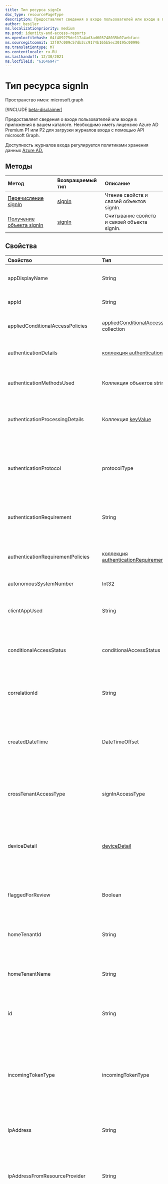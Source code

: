 ```yaml
---
title: Тип ресурса signIn
doc_type: resourcePageType
description: Предоставляет сведения о входе пользователей или входе в приложения в вашем каталоге.
author: besiler
ms.localizationpriority: medium
ms.prod: identity-and-access-reports
ms.openlocfilehash: 04f489275de117a4ad3ad603748035b07aebfacc
ms.sourcegitcommit: 12f07c009c57db3cc9174b165b5ec30195c00996
ms.translationtype: MT
ms.contentlocale: ru-RU
ms.lasthandoff: 12/30/2021
ms.locfileid: "61646947"
---
```

# <a name="signin-resource-type"></a>Тип ресурса signIn

Пространство имен: microsoft.graph

[!INCLUDE [beta-disclaimer](../../includes/beta-disclaimer.md)]

Предоставляет сведения о входе пользователей или входе в приложения в вашем каталоге. Необходимо иметь лицензию Azure AD Premium P1 или P2 для загрузки журналов входа с помощью API microsoft Graph.

Доступность журналов входа регулируется политиками хранения данных [Azure AD.](/azure/active-directory/reports-monitoring/reference-reports-data-retention#how-long-does-azure-ad-store-the-data)

## <a name="methods"></a>Методы

| Метод           | Возвращаемый тип    |Описание|
|:---------------|:--------|:----------|
|[Перечисление signIn](../api/signin-list.md) | [signIn](signin.md) |Чтение свойств и связей объектов signIn.|
|[Получение объекта signIn](../api/signin-get.md) | [signIn](signin.md) |Считывание свойств и связей объекта signIn.|

## <a name="properties"></a>Свойства
| Свойство     | Тип   |Описание|
|:---------------|:--------|:----------|
|appDisplayName|String|Имя приложения, отображаемая на портале Azure. Поддерживает `$filter` `eq` (и `startsWith` только операторов).|
|appId|String|Идентификатор приложения в Azure Active Directory. Поддерживает `$filter` `eq` (только оператор).|
|appliedConditionalAccessPolicies|[appliedConditionalAccessPolicy](appliedconditionalaccesspolicy.md) collection|Список политик условного доступа, которые вызываются соответствующей активностью регистрации.|
|authenticationDetails|[коллекция authenticationDetail](authenticationdetail.md)|Результат попытки проверки подлинности и дополнительные сведения о методе проверки подлинности.|
|authenticationMethodsUsed|Коллекция объектов string|Используемые методы проверки подлинности. Возможные значения: `SMS` , , , , , , или `Authenticator App` `App Verification code` `Password` `FIDO` `PTA` `PHS` .|
|authenticationProcessingDetails|Коллекция [keyValue](keyvalue.md)|Дополнительные сведения об обработке проверки подлинности, например имя агента в случае PTA/PHS или имени Server/farm в случае федератированной проверки подлинности.|
|authenticationProtocol|protocolType|Перечисляет тип протокола или тип гранта, используемый в проверке подлинности. Возможные значения: `none`, `oAuth2`, `ropc`, `wsFederation`, `saml20`, `deviceCode`, `unknownFutureValue`. Для проверки подлинности, которые используют протоколы, не указанные в списке, тип протокола указан как `none` . |
|authenticationRequirement | String | Это имеет наивысший уровень проверки подлинности, необходимой для успешной регистрации при входе. Поддерживает `$filter` `eq` (и `startsWith` только операторов).|
|authenticationRequirementPolicies|[коллекция authenticationRequirementPolicy](../resources/authenticationrequirementpolicy.md)|Источники требования к проверке подлинности, такие как условный доступ, MFA для каждого пользователя, защита удостоверений и по умолчанию безопасности.|
|autonomousSystemNumber|Int32|Автономный номер системы (ASN) сети, используемой субъектом.|
|clientAppUsed|String|Устаревший клиент, используемый для действий по входу. Например: `Browser` `Exchange Active Sync` , `Modern clients` , , , `IMAP` , , `MAPI` или `SMTP` `POP` . Поддерживает `$filter` `eq` (только оператор). |
|conditionalAccessStatus|conditionalAccessStatus| Состояние срабатывуемой политики условного доступа. Возможные значения: `success` `failure` , , или `notApplied` `unknownFutureValue` . Поддерживает `$filter` `eq` (только оператор).|
|correlationId|String|Идентификатор, который отправляется от клиента при входе. Это используется для устранения неполадок соответствующей активности регистрации при вызове поддержки. Поддерживает `$filter` `eq` (только оператор).|
|createdDateTime|DateTimeOffset|Дата и время начала регистрации. Тип Timestamp всегда представлен в формате времени UTC. Например, значение полуночи 1 января 2014 г. в формате UTC: `2014-01-01T00:00:00Z`. Поддерживает `$orderby` и `$filter` `eq` `le` (и только `ge` операторов).|
|crossTenantAccessType|signInAccessType|Описывает тип меж клиента, используемый субъектом для доступа к ресурсу. Возможные значения: `none`, `b2bCollaboration`, `b2bDirectConnect`, `microsoftSupport`, `serviceProvider`, `unknownFutureValue`. Если вход не пересекал границы клиента, значение `none` .|
|deviceDetail|[deviceDetail](devicedetail.md)|Сведения об устройстве, откуда произошла входная информация. Включает такие сведения, как deviceId, OS и браузер. Поддерживает `$filter` `eq` (и `startsWith` только операторов) в **свойствах браузера** и **операционной системы.**|
|flaggedForReview|Boolean|При сбойном входе пользователь может нажать кнопку на портале Azure, чтобы отметить неудачное событие для администраторов клиентов. Если пользователь нажал кнопку, чтобы пометить неудачный вход, это значение `true` .|
|homeTenantId|String|Идентификатор клиента пользователя, инициировал вход. Не применимо в входе управляемых удостоверений или основных входных данных службы.|
|homeTenantName|String|Для входных входов пользователя идентификатор клиента, в который входит пользователь. Заполняется только в тех случаях, когда домашний клиент предоставил положительное согласие Azure AD для демонстрации контента клиента.|
|id|String|Идентификатор, представляющий действие входной записи. Наследуется от [сущности](entity.md). Поддерживает `$filter` `eq` (только оператор).|
|incomingTokenType|incomingTokenType|Указывает типы маркеров, которые были представлены Azure AD для проверки подлинности субъекта во входе. Допустимые значения: `none`, `primaryRefreshToken`, `saml11`, `saml20`, `unknownFutureValue`. <br><br> **ПРИМЕЧАНИЕ** Azure AD, возможно, также использовал типы маркеров, не указанные в этом типе Enum, для проверки подлинности субъекта. Не выводим об отсутствии маркера, если он не является одним из перечисленных типов. |
|ipAddress|String|IP-адрес клиента, откуда произошла входная. Поддерживает `$filter` `eq` (и `startsWith` только операторов).|
|ipAddressFromResourceProvider|String|IP-адрес пользователя, используемый для достижения поставщика ресурсов, используемый для определения соответствия условному доступу для некоторых политик. Например, если пользователь взаимодействует с Exchange Online, Exchange, получаемый от пользователя, может быть записан здесь. Это значение часто `null` .|
|isInteractive|Boolean|Указывает, является ли вход пользователя интерактивным. В интерактивном входе пользователь предоставляет фактор проверки подлинности Azure AD. К этим факторам относятся пароли, ответы на вызовы MFA, биометрические факторы или коды QR, которые пользователь предоставляет Azure AD или связанному приложению. В неаактивную входную информацию пользователь не предоставляет фактор проверки подлинности. Вместо этого клиентские приложения используют маркер или код для проверки подлинности или доступа к ресурсу от имени пользователя. Неинактивные входные входы обычно используются для клиента, чтобы войти от имени пользователя в процессе, прозрачном для пользователя.|
|isTenantRestricted|Boolean|Показывает, был ли знак в событии объектом политики ограничения клиента Azure AD.|
|location|[signInLocation](signinlocation.md)|Код страны города, состояния и 2 буквы, откуда произошла входная. Поддерживает (и только операторов) в свойствах `$filter` `eq` `startsWith` **city,** **state** и **countryOrRegion.**|
|networkLocationDetails|Коллекция [networkLocationDetail](networklocationdetail.md)|Сведения о расположении сети, включая тип используемой сети и ее имена.|
|originalRequestId|String|Идентификатор первого запроса в последовательности проверки подлинности. Поддерживает `$filter` `eq` (только оператор).|
|privateLinkDetails|[privateLinkDetails](../resources/privatelinkdetails.md)|Содержит сведения о политике конфиденциальной ссылки Azure AD, связанной со знаком в случае.|
|processingTimeInMilliseconds|Int|Время обработки запроса в миллисекунде в AD STS.|
|resourceDisplayName|String|Имя ресурса, на который пользователь подписался. Поддерживает `$filter` `eq` (только оператор).|
|resourceId|String|Идентификатор ресурса, на который пользователь подписался. Поддерживает `$filter` `eq` (только оператор).|
|resourceTenantId|String|Идентификатор клиента ресурса, на который ссылается вход.|
|riskDetail|riskDetail|Причина определенного состояния рискованного пользователя, вход или событие риска. Возможные значения: `none` , , , , , , , , `adminGeneratedTemporaryPassword` или `userPerformedSecuredPasswordChange` `userPerformedSecuredPasswordReset` `adminConfirmedSigninSafe` `aiConfirmedSigninSafe` `userPassedMFADrivenByRiskBasedPolicy` `adminDismissedAllRiskForUser` `adminConfirmedSigninCompromised` `unknownFutureValue` . Значение `none` означает, что действия для пользователя или входа пока не выполнялись. Поддерживает `$filter` `eq` (только оператор).<br> **Примечание.** Сведения для этого свойства доступны только для пользователей Azure AD Premium P2. Все остальные клиенты `hidden` возвращаются.|
|riskEventTypes_v2|Коллекция объектов string|Список типов событий риска, связанных с входом. Возможные значения: `unlikelyTravel` , , , , , , , , `anonymizedIPAddress` или `maliciousIPAddress` `unfamiliarFeatures` `malwareInfectedIPAddress` `suspiciousIPAddress` `leakedCredentials` `investigationsThreatIntelligence`  `generic` `unknownFutureValue` . Поддерживает `$filter` `eq` (и `startsWith` только операторов).|
|riskLevelAggregated|riskLevel|Совокупный уровень риска. Возможные значения: `none` , , , , , или `low` `medium` `high` `hidden` `unknownFutureValue` . Значение `hidden` означает, что пользователь или вход не разрешены в службе защиты идентификации Azure AD. Поддерживает `$filter` `eq` (только оператор). <br>**Примечание.** Сведения для этого свойства доступны только для пользователей Azure AD Premium P2. Все остальные клиенты `hidden` возвращаются.|
|riskLevelDuringSignIn|riskLevel|Уровень риска при входе. Возможные значения: `none` , , , , , или `low` `medium` `high` `hidden` `unknownFutureValue` . Значение `hidden` означает, что пользователь или вход не разрешены в службе защиты идентификации Azure AD. Поддерживает `$filter` `eq` (только оператор). <br>**Примечание.** Сведения для этого свойства доступны только для пользователей Azure AD Premium P2. Все остальные клиенты `hidden` возвращаются.|
|riskState|riskState|Состояние риска для рискованного пользователя, вход или событие риска. Возможные значения: `none` , , , , , , или `confirmedSafe` `remediated` `dismissed` `atRisk` `confirmedCompromised` `unknownFutureValue` . Поддерживает `$filter` `eq` (только оператор).|
|servicePrincipalCredentialKeyId|String|Уникальный идентификатор учетных данных ключей, используемый директором службы для проверки подлинности.|
|servicePrincipalCredentialThumbprint|String|Отпечатки сертификата сертификата, используемого директором службы для проверки подлинности.|
|servicePrincipalId|String|Идентификатор приложения, используемый для регистрации. Это поле заполняется при входе в приложение. Поддерживает `$filter` `eq` (и `startsWith` только операторов).|
|servicePrincipalName|String|Имя приложения, используемого для регистрации. Это поле заполняется при входе в приложение. Поддерживает `$filter` `eq` (и `startsWith` только операторов).|
|signInEventTypes|Коллекция String|Указывает категорию знака в том, что представляет событие. Для входных входов пользователя категория может быть или соответствовать значению свойства `interactiveUser` `nonInteractiveUser` **isInteractive** на ресурсе signin. Для входов управляемых входов удостоверений категория `managedIdentity` . Для входов основного знака службы категория **servicePrincipal**. Возможные значения: `interactiveUser`, `nonInteractiveUser`, `servicePrincipal`, `managedIdentity`, `unknownFutureValue`. Поддерживает `$filter` `eq` (только оператор).|
|signInIdentifier|String|Идентификация, предоставленная пользователем для регистрации. Это может быть userPrincipalName, но оно также заполняется, когда пользователь подписывает другие идентификаторы.|
|signInIdentifierType|signInIdentifierType|Тип знака в идентификаторе. Возможные значения: `userPrincipalName`, `phoneNumber`, `proxyAddress`, `qrCode`, `onPremisesUserPrincipalName`, `unknownFutureValue`.|
|status|[signInStatus](signinstatus.md)|Состояние входного знака. Включает код ошибки и описание ошибки (в случае сбоя при входе). Поддерживает `$filter` `eq` (только оператор) в **свойстве errorCode.**|
|tokenIssuerName|String|Имя поставщика удостоверений. Например, `sts.microsoft.com`. Поддерживает `$filter` `eq` (только оператор).|
|tokenIssuerType|tokenIssuerType|Тип поставщика удостоверений. Допустимые значения: `AzureAD`, `ADFederationServices`, `UnknownFutureValue`, `AzureADBackupAuth`. Обратите внимание, что вы должны использовать загон запроса, чтобы получить следующее значение `Prefer: include - unknown -enum-members` (ы) в этом [развиваемом переуме:](/graph/best-practices-concept#handling-future-members-in-evolvable-enumerations) `AzureADBackupAuth` .|
|uniqueTokenIdentifier|String|Уникальный идентификатор запроса base64, используемый для отслеживания маркеров, выдавлимых Azure AD при их погашении у поставщиков ресурсов. |
|userAgent|String|Сведения агента пользователя, относящиеся к входу. Поддерживает `$filter` `eq` (и `startsWith` только операторов).|
|userDisplayName|String|Отображаемое имя пользователя. Поддерживает `$filter` `eq` (и `startsWith` только операторов).|
|userId|String|Идентификатор пользователя. Поддерживает `$filter` `eq` (только оператор).|
|userPrincipalName|String|UpN пользователя. Поддерживает `$filter` `eq` (и `startsWith` только операторов).|
|userType|signInUserType|Определяет, является ли пользователь участником или гостем в клиенте. Возможные значения: `member`, `guest`, `unknownFutureValue`.|
|mfaDetail (отстает)|String|Это свойство обесценилось.|


## <a name="relationships"></a>Отношения
Нет


## <a name="json-representation"></a>Представление JSON

Ниже указано представление ресурса в формате JSON.
<!-- {
  "blockType": "resource",
  "keyProperty": "id",
  "@odata.type": "microsoft.graph.signIn",
  "openType": false
}
-->
```json
{
  "@odata.type": "#microsoft.graph.signIn",
  "appDisplayName": "String",
  "appId": "String",
  "appliedConditionalAccessPolicies": [
    {
      "@odata.type": "microsoft.graph.appliedConditionalAccessPolicy"
    }
  ],
  "authenticationDetails": [
    {
      "@odata.type": "microsoft.graph.authenticationDetail"
    }
  ],
  "authenticationMethodsUsed": [
    "String"
  ],
  "authenticationProcessingDetails": [
    {
      "@odata.type": "microsoft.graph.keyValue"
    }
  ],
  "authenticationRequirement": "String",
  "authenticationRequirementPolicies": [
    {
      "@odata.type": "microsoft.graph.authenticationRequirementPolicy"
    }
  ],
  "autonomousSystemNumber": "Integer",
  "clientAppUsed": "String",
  "conditionalAccessStatus": "String",
  "correlationId": "String",
  "createdDateTime": "String (timestamp)",
  "crossTenantAccessType": "String",
  "deviceDetail": {
    "@odata.type": "microsoft.graph.deviceDetail"
  },
  "flaggedForReview": "Boolean",
  "id": "String (identifier)",
  "homeTenantId": "String",
  "homeTenantName": "String",
  "isInteractive": "Boolean",
  "isTenantRestricted": "Boolean",
  "ipAddress": "String",
  "ipAddressFromResourceProvider": "String",
  "location": {
    "@odata.type": "microsoft.graph.signInLocation"
  },
  "mfaDetail": {
    "@odata.type": "microsoft.graph.mfaDetail"
  },
  "networkLocationDetails": [
    {
      "@odata.type": "microsoft.graph.networkLocationDetail"
    }
  ],
  "originalRequestId": "String",
  "privateLinkDetails": {
    "@odata.type": "microsoft.graph.privateLinkDetails"
  },
  "processingTimeInMilliseconds": "Integer",
  "riskDetail": "String",
  "riskEventTypes": [
    "String"
  ],
  "riskEventTypes_v2": [
    "String"
  ],
  "riskLevelAggregated": "String",
  "riskLevelDuringSignIn": "String",
  "riskState": "String",
  "resourceDisplayName": "String",
  "resourceId": "String",
  "resourceTenantId": "String",
  "servicePrincipalCredentialKeyId": "String",
  "servicePrincipalCredentialThumbprint": "String",
  "servicePrincipalId": "String",
  "servicePrincipalName": "String",
  "signInEventTypes": [
    "String"
  ],
  "signInIdentifier": "String",
  "signInIdentifierType": "String",
  "status": {
    "@odata.type": "microsoft.graph.signInStatus"
  },
  "tokenIssuerName": "String",
  "tokenIssuerType": "String",
  "userAgent": "String",
  "userDisplayName": "String",
  "userId": "String",
  "userPrincipalName": "String",
  "userType": "String"
}
```

<!-- uuid: 8fcb5dbc-d5aa-4681-8e31-b001d5168d79
2015-10-25 14:57:30 UTC -->
<!-- {
  "type": "#page.annotation",
  "description": "signIn resource",
  "keywords": "",
  "section": "documentation",
  "tocPath": ""
}-->

